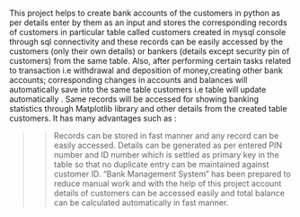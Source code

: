 This project helps to create bank accounts of the customers in python as per details enter by them as an input and stores the corresponding records of customers in particular table called customers created in mysql console through sql connectivity and these records can be easily accessed by the customers (only their own details) or bankers (details except security pin of customers) from the same table. Also, after performing certain tasks related to transaction i.e withdrawal and deposition of money,creating other bank accounts; corresponding changes in accounts and balances will automatically save into the same table customers i.e table will update automatically . Same records will be accessed for showing banking statistics through Matplotlib library and other details from the created table customers.
It has many advantages such as :
>> Records can be stored in fast manner and any record can be easily accessed.
>> Details can be generated as per entered PIN number and ID number which is settled as primary key in the table so that no duplicate entry can be maintained against customer ID.
“Bank Management System” has been prepared to reduce manual work and with the help of this project account details of customers can be accessed easily and total balance can be calculated automatically in fast manner.
